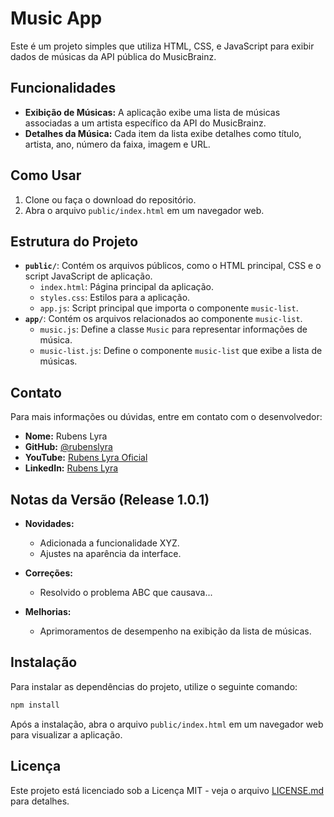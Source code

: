 # Music App

Este é um projeto simples que utiliza HTML, CSS, e JavaScript para exibir dados de músicas da API pública do MusicBrainz.

## Funcionalidades

- **Exibição de Músicas:** A aplicação exibe uma lista de músicas associadas a um artista específico da API do MusicBrainz.
- **Detalhes da Música:** Cada item da lista exibe detalhes como título, artista, ano, número da faixa, imagem e URL.

## Como Usar

1. Clone ou faça o download do repositório.
2. Abra o arquivo `public/index.html` em um navegador web.

## Estrutura do Projeto

- **`public/`**: Contém os arquivos públicos, como o HTML principal, CSS e o script JavaScript de aplicação.
  - `index.html`: Página principal da aplicação.
  - `styles.css`: Estilos para a aplicação.
  - `app.js`: Script principal que importa o componente `music-list`.
- **`app/`**: Contém os arquivos relacionados ao componente `music-list`.
  - `music.js`: Define a classe `Music` para representar informações de música.
  - `music-list.js`: Define o componente `music-list` que exibe a lista de músicas.

## Contato

Para mais informações ou dúvidas, entre em contato com o desenvolvedor:

- **Nome:** Rubens Lyra
- **GitHub:** [@rubenslyra](https://github.com/rubenslyra)
- **YouTube:** [Rubens Lyra Oficial](https://www.youtube.com/rubenslyraoficial)
- **LinkedIn:** [Rubens Lyra](https://www.linkedin.com/in/lyrarubens)

## Notas da Versão (Release 1.0.1)

- **Novidades:**

  - Adicionada a funcionalidade XYZ.
  - Ajustes na aparência da interface.

- **Correções:**

  - Resolvido o problema ABC que causava...

- **Melhorias:**
  - Aprimoramentos de desempenho na exibição da lista de músicas.

## Instalação

Para instalar as dependências do projeto, utilize o seguinte comando:

```bash
npm install
```

Após a instalação, abra o arquivo `public/index.html` em um navegador web para visualizar a aplicação.

## Licença

Este projeto está licenciado sob a Licença MIT - veja o arquivo [LICENSE.md](LICENSE.md) para detalhes.
